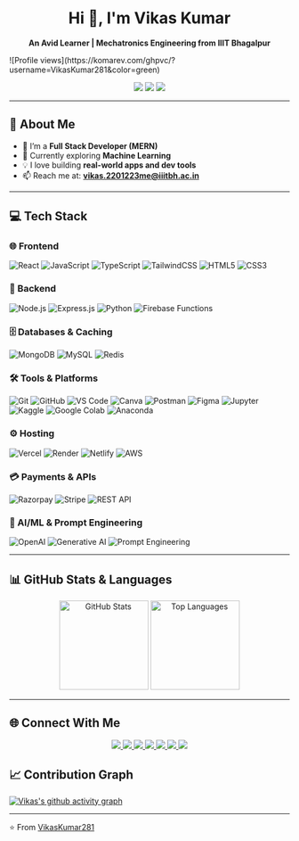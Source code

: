 <h1 align="center">Hi 👋, I'm Vikas Kumar</h1>
<p align="center">
  <b>An Avid Learner | Mechatronics Engineering from IIIT Bhagalpur</b>
</p>
![Profile views](https://komarev.com/ghpvc/?username=VikasKumar281&color=green)

<!-- Badges / Contact -->
<p align="center">
  <a href="mailto:vikaskumar280204@gmail.com"><img src="https://img.shields.io/badge/Email-D14836?style=for-the-badge&logo=gmail&logoColor=white"></a>
  <a href="https://github.com/VikasKumar281"><img src="https://img.shields.io/badge/GitHub-100000?style=for-the-badge&logo=github&logoColor=white"></a>
  <a href="https://leetcode.com/u/vikaskumar281/"><img src="https://img.shields.io/badge/LeetCode-FFA116?style=for-the-badge&logo=leetcode&logoColor=black"></a>
</p>

---

## 🚀 About Me  
- 🌱 I’m a **Full Stack Developer (MERN)**  
- 🔭 Currently exploring **Machine Learning**  
- 💡 I love building **real-world apps and dev tools**  
- 📫 Reach me at: **vikas.2201223me@iiitbh.ac.in**  
---

## 💻 Tech Stack

### 🌐 Frontend  
![React](https://img.shields.io/badge/React-20232A?style=for-the-badge&logo=react&logoColor=61DAFB) ![JavaScript](https://img.shields.io/badge/JavaScript-323330?style=for-the-badge&logo=javascript&logoColor=F7DF1E) ![TypeScript](https://img.shields.io/badge/TypeScript-007ACC?style=for-the-badge&logo=typescript&logoColor=white) ![TailwindCSS](https://img.shields.io/badge/TailwindCSS-38B2AC?style=for-the-badge&logo=tailwind-css&logoColor=white) ![HTML5](https://img.shields.io/badge/HTML5-E34F26?style=for-the-badge&logo=html5&logoColor=white) ![CSS3](https://img.shields.io/badge/CSS3-1572B6?style=for-the-badge&logo=css3&logoColor=white)

### 🔧 Backend  
![Node.js](https://img.shields.io/badge/Node.js-43853D?style=for-the-badge&logo=node-dot-js&logoColor=white) ![Express.js](https://img.shields.io/badge/Express.js-404D59?style=for-the-badge) ![Python](https://img.shields.io/badge/Python-3776AB?style=for-the-badge&logo=python&logoColor=white) ![Firebase Functions](https://img.shields.io/badge/Firebase_Functions-FFCA28?style=for-the-badge&logo=firebase&logoColor=black)

### 🗄️ Databases & Caching  
![MongoDB](https://img.shields.io/badge/MongoDB-4EA94B?style=for-the-badge&logo=mongodb&logoColor=white) ![MySQL](https://img.shields.io/badge/MySQL-005C84?style=for-the-badge&logo=mysql&logoColor=white) ![Redis](https://img.shields.io/badge/Redis-DC382D?style=for-the-badge&logo=redis&logoColor=white)

### 🛠 Tools & Platforms  
![Git](https://img.shields.io/badge/Git-F05032?style=for-the-badge&logo=git&logoColor=white) ![GitHub](https://img.shields.io/badge/GitHub-100000?style=for-the-badge&logo=github&logoColor=white) ![VS Code](https://img.shields.io/badge/VS%20Code-0078d7?style=for-the-badge&logo=visual-studio-code&logoColor=white) ![Canva](https://img.shields.io/badge/Canva-00C4CC?style=for-the-badge&logo=Canva&logoColor=white) ![Postman](https://img.shields.io/badge/Postman-FF6C37?style=for-the-badge&logo=postman&logoColor=white) ![Figma](https://img.shields.io/badge/Figma-F24E1E?style=for-the-badge&logo=figma&logoColor=white) ![Jupyter](https://img.shields.io/badge/Jupyter-F37626?style=for-the-badge&logo=jupyter&logoColor=white) ![Kaggle](https://img.shields.io/badge/Kaggle-20BEFF?style=for-the-badge&logo=kaggle&logoColor=white) ![Google Colab](https://img.shields.io/badge/Colab-F9AB00?style=for-the-badge&logo=googlecolab&logoColor=white) ![Anaconda](https://img.shields.io/badge/Anaconda-44A833?style=for-the-badge&logo=anaconda&logoColor=white)

### ⚙️ Hosting  
![Vercel](https://img.shields.io/badge/Vercel-000000?style=for-the-badge&logo=vercel&logoColor=white) ![Render](https://img.shields.io/badge/Render-46E3B7?style=for-the-badge&logo=render&logoColor=black) ![Netlify](https://img.shields.io/badge/Netlify-00C7B7?style=for-the-badge&logo=netlify&logoColor=white) ![AWS](https://img.shields.io/badge/AWS-232F3E?style=for-the-badge&logo=amazonaws&logoColor=white)

### 💳 Payments & APIs  
![Razorpay](https://img.shields.io/badge/Razorpay-0C244A?style=for-the-badge&logo=razorpay&logoColor=3395FF) ![Stripe](https://img.shields.io/badge/Stripe-008CDD?style=for-the-badge&logo=stripe&logoColor=white) ![REST API](https://img.shields.io/badge/REST-02569B?style=for-the-badge&logo=rest-api&logoColor=white)

### 🤖 AI/ML & Prompt Engineering  
![OpenAI](https://img.shields.io/badge/OpenAI-412991?style=for-the-badge&logo=openai&logoColor=white) ![Generative AI](https://img.shields.io/badge/Generative_AI-black?style=for-the-badge) ![Prompt Engineering](https://img.shields.io/badge/Prompt_Engineering-orange?style=for-the-badge)

---

## 📊 GitHub Stats & Languages  

<p align="center">
  <img height="160" src="https://github-readme-stats.vercel.app/api?username=VikasKumar281&show_icons=true&theme=tokyonight" alt="GitHub Stats" />
  <img height="160" src="https://github-readme-stats.vercel.app/api/top-langs/?username=VikasKumar281&layout=compact&theme=tokyonight" alt="Top Languages" />
</p>

---

## 🌐 Connect With Me  
<p align="center">
  <a href="https://www.linkedin.com/in/vikas-kumar-586975256/">
    <img src="https://img.shields.io/badge/LinkedIn-0A66C2?style=for-the-badge&logo=linkedin&logoColor=white">
  </a>
  <a href="https://github.com/VikasKumar281">
    <img src="https://img.shields.io/badge/GitHub-181717?style=for-the-badge&logo=github&logoColor=white">
  </a>
  <a href="https://leetcode.com/u/vikaskumar281/">
    <img src="https://img.shields.io/badge/LeetCode-FFA116?style=for-the-badge&logo=leetcode&logoColor=white">
  </a>
  <a href="https://www.geeksforgeeks.org/user/vikaskumar92/">
    <img src="https://img.shields.io/badge/GeeksforGeeks-2F8D46?style=for-the-badge&logo=geeksforgeeks&logoColor=white">
  </a>
  <a href="https://codeforces.com/profile/vikaskumar280204">
    <img src="https://img.shields.io/badge/Codeforces-1F8ACB?style=for-the-badge&logo=codeforces&logoColor=white">
  </a>
  <a href="https://www.kaggle.com/vikaskumar2802">
    <img src="https://img.shields.io/badge/Kaggle-20BEFF?style=for-the-badge&logo=kaggle&logoColor=white">
  </a>
  <a href="https://www.codechef.com/users/vikaskumar281">
    <img src="https://img.shields.io/badge/CodeChef-5B4638?style=for-the-badge&logo=codechef&logoColor=white">
  </a>
</p>



## 📈 Contribution Graph
[![Vikas's github activity graph](https://github-readme-activity-graph.vercel.app/graph?username=VikasKumar281&theme=github)](https://github.com/ashutosh00710/github-readme-activity-graph)

---

<!--## 🐍 My Contribution Graph

![Snake animation](https://github.com/VikasKumar281/VikasKumar281/blob/output/github-contribution-grid-snake.svg)
-->



⭐️ From [VikasKumar281](https://github.com/VikasKumar281)
